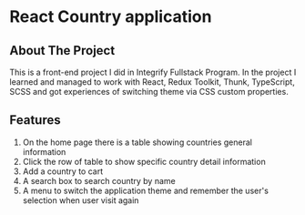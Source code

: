 # React Country application

## About The Project
This is a front-end project I did in Integrify Fullstack Program. In the project I learned and managed to work with React, Redux Toolkit, Thunk, TypeScript, SCSS and got experiences of switching theme via CSS custom properties.

## Features
1. On the home page there is a table showing countries general information
2. Click the row of table to show specific country detail information
3. Add a country to cart
4. A search box to search country by name
5. A menu to switch the application theme and remember the user's selection when user visit again

